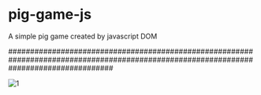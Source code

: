 # pig-game-js
A simple pig game created by javascript DOM

########################################################################################################################################

![1](https://user-images.githubusercontent.com/68460959/197355659-1b7e292e-53e1-4f8f-a409-9f0c65b6a94d.png)

